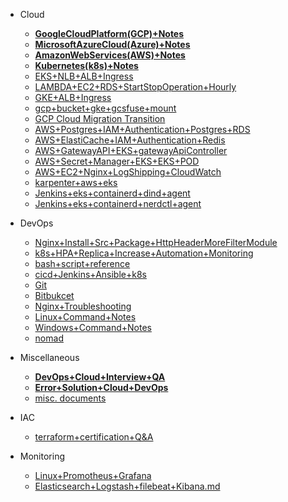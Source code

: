 - Cloud
  - [**GoogleCloudPlatform(GCP)+Notes**](Cloud/GoogleCloudPlatform(GCP)Notes.md)
  - [**MicrosoftAzureCloud(Azure)+Notes**](Cloud/MicrosoftAzureCloud(Azure)Notes.md)
  - [**AmazonWebServices(AWS)+Notes**](Cloud/AmazonWebServices(AWS)Notes.md)
  - [**Kubernetes(k8s)+Notes**](Cloud/Kubernetes(k8s)Notes.md)
  - [EKS+NLB+ALB+Ingress](Cloud/EKS+NLB+ALB+Ingress.md)
  - [LAMBDA+EC2+RDS+StartStopOperation+Hourly](Cloud/lambda+ec2+rds+start+stop+aws.md)
  - [GKE+ALB+Ingress](Cloud/GKE+ALB+Ingress.md)
  - [gcp+bucket+gke+gcsfuse+mount](Cloud/gcp+bucket+gke+gcsfuse+mount.md)
  - [GCP Cloud Migration Transition](Cloud/CloudTransitionMigrationGCP.md)
  - [AWS+Postgres+IAM+Authentication+Postgres+RDS](Cloud/postgresql+database+authentication+AWS+IAM+role.md)
  - [AWS+ElastiCache+IAM+Authentication+Redis](Cloud/elastiCache+database+authentication+AWS+IAM+Role.md)
  - [AWS+GatewayAPI+EKS+gatewayApiController](Cloud/gatewayAPI+EKS+AWS.md)
  - [AWS+Secret+Manager+EKS+EKS+POD](Cloud/SecreteManager+EKS+AWS.md)
  - [AWS+EC2+Nginx+LogShipping+CloudWatch](Cloud/ec2NginxLogsShipCloudWatch.md)
  - [karpenter+aws+eks](Cloud/karpenter+aws+eks.md)
  - [Jenkins+eks+containerd+dind+agent](Cloud/Jenkins+eks+containerd+dind+agent.md)
  - [Jenkins+eks+containerd+nerdctl+agent](Cloud/Jenkins+eks+containerd+nerdctl+agent.md)

- DevOps
  - [Nginx+Install+Src+Package+HttpHeaderMoreFilterModule](DevOps/nginx-install-src-v1.26.0.md)
  - [k8s+HPA+Replica+Increase+Automation+Monitoring](DevOps/k8sHpaAutomation.md)
  - [bash+script+reference](DevOps/bash+script+reference.md)
  - [cicd+Jenkins+Ansible+k8s](DevOps/cicd+Jenkins+Ansible+k8s.md)
  - [Git](DevOps/Git.md)
  - [Bitbukcet](DevOps/bitbucket.md)
  - [Nginx+Troubleshooting](DevOps/nginx-troubleshooting.md)
  - [Linux+Command+Notes](DevOps/Linux+Command+Notes.md)
  - [Windows+Command+Notes](DevOps/Windows+Command+Notes.md)
  - [nomad](DevOps/nomad.md)

- Miscellaneous
  - [**DevOps+Cloud+Interview+QA**](Miscellaneous/DevOps+Cloud+Interview+QA.md)
  - [**Error+Solution+Cloud+DevOps**](Miscellaneous/ErrorTrackerWithSolution.md)  
  - [misc. documents](Miscellaneous/misc.md)

- IAC  
  - [terraform+certification+Q&A](IAC/terraform+certification+Q&A.md)
    
- Monitoring  
  - [Linux+Promotheus+Grafana](Monitoring/Linux+Promotheus+Grafana.md)  
  - [Elasticsearch+Logstash+filebeat+Kibana.md](Monitoring/Elasticsearch+Logstash+filebeat+Kibana.md)

